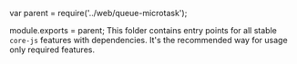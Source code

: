 var parent = require('../web/queue-microtask');

module.exports = parent;
This folder contains entry points for all stable `core-js` features with dependencies. It's the recommended way for usage only required features.
